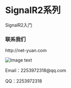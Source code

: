 # SignalR2系列
SignalR2入门
<h3>联系我们</h3>
http://net-yuan.com

![Image text](https://github.com/net-yuan/TaskScheduling/blob/master/Images/weiChartPic.png)
<p>Email：2253972318@qq.com</p>
<p>QQ：2253972318</p>

